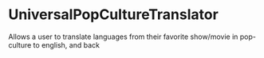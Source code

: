 # UniversalPopCultureTranslator
Allows a user to translate languages from their favorite show/movie in pop-culture to english, and back
